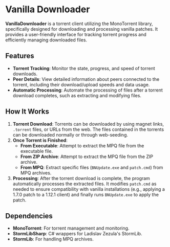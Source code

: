 # Vanilla Downloader

**VanillaDownloader** is a torrent client utilizing the MonoTorrent library, specifically designed for downloading and processing vanilla patches. It provides a user-friendly interface for tracking torrent progress and efficiently managing downloaded files.

## Features

- **Torrent Tracking**: Monitor the state, progress, and speed of torrent downloads.
- **Peer Details**: View detailed information about peers connected to the torrent, including their download/upload speeds and data usage.
- **Automatic Processing**: Automate the processing of files after a torrent download completes, such as extracting and modifying files.

## How It Works

1. **Torrent Download**: Torrents can be downloaded by using magnet links, `.torrent` files, or URLs from the web. The files contained in the torrents can be downloaded normally or through web-seeding.
2. **Once Torrent is Finished**:
   - **From Executable**: Attempt to extract the MPQ file from the executable file.
   - **From ZIP Archive**: Attempt to extract the MPQ file from the ZIP archive.
   - **From MPQ**: Extract specific files (`BNUpdate.exe` and `patch.cmd`) from MPQ archives.
3. **Processing**: After the torrent download is complete, the program automatically processes the extracted files. It modifies `patch.cmd` as needed to ensure compatibility with vanilla installations (e.g., applying a 1.7.0 patch to a 1.12.1 client) and finally runs `BNUpdate.exe` to apply the patch.

## Dependencies

- **MonoTorrent**: For torrent management and monitoring.
- **StormLibSharp**: C# wrappers for Ladislav Zezula's StormLib.
- **StormLib**: For handling MPQ archives.